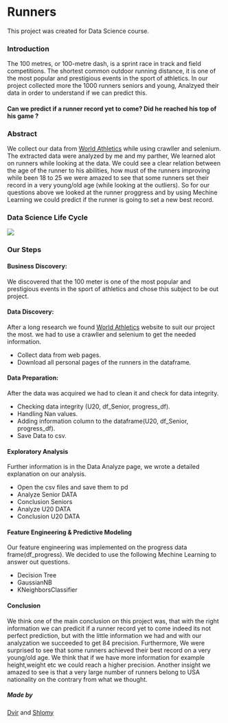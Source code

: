 # Runners
This project was created for Data Science course. 

### Introduction 
The 100 metres, or 100-metre dash, is a sprint race in track and field competitions. 
The shortest common outdoor running distance, it is one of the most popular and prestigious events in the sport of athletics. 
In our project collected more the 1000 runners seniors and young, Analzyed their data in order to understand if we can predict this. 

#### Can we predict if a runner record yet to come? Did he reached his top of his game ?

### Abstract 

We collect our data from [World Athletics](https://www.worldathletics.org/) while using crawller and selenium.
The extracted data were analyzed by me and my parther, We learned alot on runners while looking at the data. 
We could see a clear relation between the age of the runner to his abilities, how must of the runners improving while been 18 to 25 
we were amazed to see that some runners set their record in a very young/old age (while looking at the outliers).
So for our questions above we looked at the runner proggress and by using Mechine Learning we could predict if the runner is going to set a new best record. 

### Data Science Life Cycle

<img src=https://github.com/dt170/Runners/blob/master/datacycle.png>

### Our Steps

#### Business Discovery: 
We discovered that the 100 meter is one of the most popular and prestigious events in the sport of athletics 
and chose this subject to be out project. 

#### Data Discovery:
After a long research we found [World Athletics](https://www.worldathletics.org/) website to suit our project the most. 
we had to use a crawller and selenium to get the needed information.

* Collect data from web pages.
* Download all personal pages of the runners in the dataframe. 

#### Data Preparation:
After the data was acquired we had to clean it and check for data integrity. 
* Checking data integrity (U20, df_Senior, progress_df).
* Handling Nan values.
* Adding information column to the dataframe(U20, df_Senior, progress_df).
* Save Data to csv.

#### Exploratory Analysis
Further information is in the Data Analyze page, we wrote a detailed explanation on our analysis.
* Open the csv files and save them to pd
* Analyze Senior DATA
* Conclusion Seniors
* Analyze U20 DATA
* Conclusion U20 DATA

#### Feature Engineering & Predictive Modeling
Our feature engineering was implemented on the progress data frame(df_progress).
We decided to use the following Mechine Learning to answer out questions. 

* Decision Tree
* GaussianNB
* KNeighborsClassifier

#### Conclusion

We think one of the main conclusion on this project was, that with the right information we can predicit if a runner record yet to come indeed its not 
perfect prediction, but with the little information we had and with our analyzation we succeeded to get 84 precision.
Furthermore, We were surprised to see that some runners achieved their best record on a very young/old age.
We think that if we have more information for example height,weight etc we could reach a higher precision.
Another insight we amazed to see is that a very large number of runners belong to USA nationality on the contrary from what we thought.

##### Made by 

[Dvir](https://github.com/dt170) and [Shlomy](https://github.com/ShlomyYosef)

